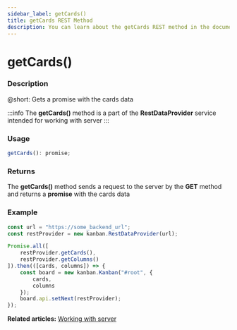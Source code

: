 ```yaml
---
sidebar_label: getCards()
title: getCards REST Method
description: You can learn about the getCards REST method in the documentation of the DHTMLX JavaScript Kanban library. Browse developer guides and API reference, try out code examples and live demos, and download a free 30-day evaluation version of DHTMLX Kanban.
---
```


# getCards()

### Description

@short: Gets a promise with the cards data

:::info
The **getCards()** method is a part of the **RestDataProvider** service intended for working with server
:::

### Usage

~~~jsx {}
getCards(): promise;
~~~

### Returns

The **getCards()** method sends a request to the server by the **GET** method and returns a **promise** with the cards data

### Example

~~~jsx {2,5}
const url = "https://some_backend_url";
const restProvider = new kanban.RestDataProvider(url);

Promise.all([
    restProvider.getCards(),
    restProvider.getColumns()
]).then(([cards, columns]) => {
    const board = new kanban.Kanban("#root", {
        cards,
        columns
    });
    board.api.setNext(restProvider);
});
~~~

**Related articles:** [Working with server](../../../../guides/working_with_server)

